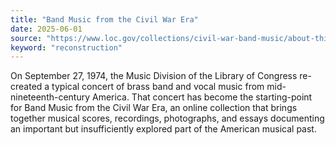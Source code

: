 ```yaml
---
title: "Band Music from the Civil War Era"
date: 2025-06-01
source: "https://www.loc.gov/collections/civil-war-band-music/about-this-collection/"
keyword: "reconstruction"
---
```


On September 27, 1974, the Music Division of the Library of Congress re-created a typical concert of brass band and vocal music from mid-nineteenth-century America. That concert has become the starting-point for Band Music from the Civil War Era, an online collection that brings together musical scores, recordings, photographs, and essays documenting an important but insufficiently explored part of the American musical past.

